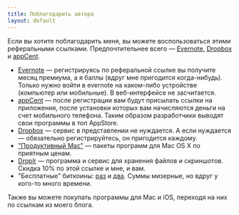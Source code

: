 ```yaml
---
title: Поблагодарить автора
layout: default
---
```


Если вы хотите поблагодарить меня, вы можете воспользоваться этими реферальными ссылками. Предпочтительнее всего — [Evernote](https://www.evernote.com/referral/Registration.action?uid=38335547&sig=785d07d58338513b7e7813ca1d39fbc7), [Dropbox](https://db.tt/RBkbth7p) и [appCent](http://appinday.ru/refi4biz).

- [Evernote](https://www.evernote.com/referral/Registration.action?uid=38335547&sig=785d07d58338513b7e7813ca1d39fbc7) — регистрируясь по реферальной ссылке вы получите месяц премиума, а я баллы (вдруг мне пригодится когда-нибудь). Только нужно войти в evernote на каком-либо устройстве (компьютер или мобильные). В веб-интерфейсе не засчитается.
- [appCent](http://appinday.ru/refi4biz) — после регистрации вам будут присылать ссылки на приложения, после установки которых вам начисляются деньги на счет мобильного телефона. Таким образом разработчики выводят свои программы в топ AppStore.
- [Dropbox](https://db.tt/RBkbth7p) — сервис в представлении не нуждается. А если нуждается — обязательно регистрируйтесь, он пригодится каждому.
- ["Продуктивный Mac"](http://www.productivemacs.com/a/375473) — пакеты программ для Mac OS X по приятным ценам.
- [Droplr](https://droplr.com/join/d/HtazcU6Q) — программа и сервис для хранения файлов и скриншотов. Скидка 10% по этой ссылке и мне, и вам.
- "Бесплатные" биткоины: [раз](https://coinad.com/?r=NK28VEN3JDKP1BY) и [два](http://freebitco.in/?r=166226). Суммы мизерные, но вдруг у кого-то много времени.

Также вы можете покупать программы для Mac и iOS, переходя на них по ссылкам из моего блога.